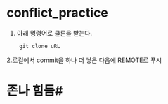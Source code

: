 # conflict_practice


1. 아래 명령어로 클론을 받는다.
```
    git clone uRL
```
2.로컬에서 commit을 하나 더 쌓은 다음에 REMOTE로 푸시


# 존나 힘듬#
